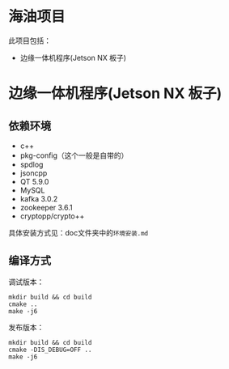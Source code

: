 # 海油项目
此项目包括：
- 边缘一体机程序(Jetson NX 板子)

# 边缘一体机程序(Jetson NX 板子)

## 依赖环境

- c++
- pkg-config（这个一般是自带的）
- spdlog
- jsoncpp
- QT 5.9.0
- MySQL
- kafka 3.0.2
- zookeeper 3.6.1
- cryptopp/crypto++


具体安装方式见：doc文件夹中的`环境安装.md`

## 编译方式

调试版本：
```shell
mkdir build && cd build
cmake ..
make -j6
```

发布版本：
```shell
mkdir build && cd build
cmake -DIS_DEBUG=OFF ..
make -j6
```


